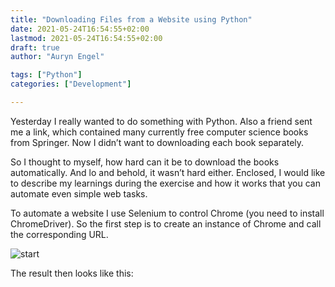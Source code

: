 ```yaml
---
title: "Downloading Files from a Website using Python"
date: 2021-05-24T16:54:55+02:00
lastmod: 2021-05-24T16:54:55+02:00
draft: true
author: "Auryn Engel"

tags: ["Python"]
categories: ["Development"]

---
```

Yesterday I really wanted to do something with Python. Also a friend sent me a link, which contained many currently free computer science books from Springer. Now I didn’t want to downloading each book separately.
<!--more-->
So I thought to myself, how hard can it be to download the books automatically. And lo and behold, it wasn’t hard either. Enclosed, I would like to describe my learnings during the exercise and how it works that you can automate even simple web tasks.

To automate a website I use Selenium to control Chrome (you need to install ChromeDriver). So the first step is to create an instance of Chrome and call the corresponding URL.

![start](/img/downloading_files_using_python/start.png "Open Chrome")

The result then looks like this:
